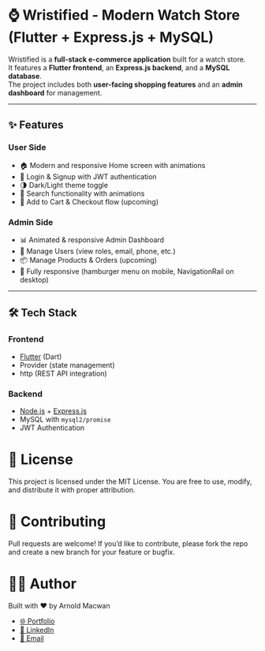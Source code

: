 # ⌚ Wristified - Modern Watch Store (Flutter + Express.js + MySQL)

Wristified is a **full-stack e-commerce application** built for a watch store.  
It features a **Flutter frontend**, an **Express.js backend**, and a **MySQL database**.  
The project includes both **user-facing shopping features** and an **admin dashboard** for management.

---

## ✨ Features

### User Side
- 🏠 Modern and responsive Home screen with animations  
- 🔐 Login & Signup with JWT authentication  
- 🌗 Dark/Light theme toggle  
- 🔎 Search functionality with animations  
- 🛒 Add to Cart & Checkout flow (upcoming)  

### Admin Side
- 📊 Animated & responsive Admin Dashboard  
- 👥 Manage Users (view roles, email, phone, etc.)  
- 📦 Manage Products & Orders (upcoming)  
- 📱 Fully responsive (hamburger menu on mobile, NavigationRail on desktop)  

---

## 🛠️ Tech Stack

### Frontend
- [Flutter](https://flutter.dev/) (Dart)
- Provider (state management)
- http (REST API integration)

### Backend
- [Node.js](https://nodejs.org/) + [Express.js](https://expressjs.com/)  
- MySQL with `mysql2/promise`  
- JWT Authentication  


# 📜 License

This project is licensed under the MIT License.
You are free to use, modify, and distribute it with proper attribution.


# 🤝 Contributing

Pull requests are welcome!
If you’d like to contribute, please fork the repo and create a new branch for your feature or bugfix.

# 👨‍💻 Author

Built with ❤️ by Arnold Macwan 

- [🌐 Portfolio](https://arnold-macwan.onrender.com/)
- [💼 LinkedIn](https://www.linkedin.com/in/arnold-macwan/)
- [📧 Email](mailto:official.arnold.mac.2004@gmail.com)

